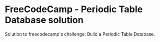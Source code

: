 # FreeCodeCamp - Periodic Table Database solution

Solution to freecodecamp's challenge: Build a Periodic Table Database.